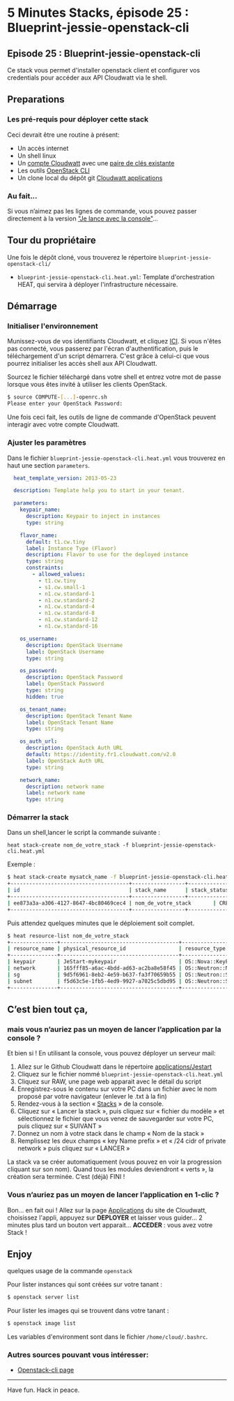 # 5 Minutes Stacks, épisode 25 : Blueprint-jessie-openstack-cli #

## Episode 25 : Blueprint-jessie-openstack-cli

Ce stack vous permet d'installer openstack client et configurer vos credentials pour accéder aux API Cloudwatt via le shell.


## Preparations

### Les pré-requis pour déployer cette stack
Ceci devrait être une routine à présent:

* Un accès internet
* Un shell linux
* Un [compte Cloudwatt](https://www.cloudwatt.com/cockpit/#/create-contact) avec une [ paire de clés existante](https://console.cloudwatt.com/project/access_and_security/?tab=access_security_tabs__keypairs_tab)
* Les outils [OpenStack CLI](http://docs.openstack.org/cli-reference/content/install_clients.html)
* Un clone local du dépôt git [Cloudwatt applications](https://github.com/cloudwatt/applications)


### Au fait...

Si vous n’aimez pas les lignes de commande, vous pouvez passer directement à la version ["Je lance avec la console"](#console)...

## Tour du propriétaire

Une fois le dépôt cloné, vous trouverez le répertoire `blueprint-jessie-openstack-cli/`

* `blueprint-jessie-openstack-cli.heat.yml`: Template d'orchestration HEAT, qui servira à déployer l'infrastructure nécessaire.

## Démarrage

### Initialiser l'environnement

Munissez-vous de vos identifiants Cloudwatt, et cliquez [ICI](https://console.cloudwatt.com/project/access_and_security/api_access/openrc/).
Si vous n'êtes pas connecté, vous passerez par l'écran d'authentification, puis le téléchargement d'un script démarrera. C'est grâce à celui-ci que vous pourrez initialiser les accès shell aux API Cloudwatt.

Sourcez le fichier téléchargé dans votre shell et entrez votre mot de passe lorsque vous êtes invité à utiliser les clients OpenStack.

~~~ bash
$ source COMPUTE-[...]-openrc.sh
Please enter your OpenStack Password:

~~~

Une fois ceci fait, les outils de ligne de commande d'OpenStack peuvent interagir avec votre compte Cloudwatt.


### Ajuster les paramètres

Dans le fichier `blueprint-jessie-openstack-cli.heat.yml` vous trouverez en haut une section `parameters`.

~~~ yaml
  heat_template_version: 2013-05-23

  description: Template help you to start in your tenant.

  parameters:
    keypair_name:
      description: Keypair to inject in instances
      type: string

    flavor_name:
      default: t1.cw.tiny
      label: Instance Type (Flavor)
      description: Flavor to use for the deployed instance
      type: string
      constraints:
        - allowed_values:
          - t1.cw.tiny
          - s1.cw.small-1
          - n1.cw.standard-1
          - n1.cw.standard-2
          - n1.cw.standard-4
          - n1.cw.standard-8
          - n1.cw.standard-12
          - n1.cw.standard-16

    os_username:
      description: OpenStack Username
      label: OpenStack Username
      type: string

    os_password:
      description: OpenStack Password
      label: OpenStack Password
      type: string
      hidden: true

    os_tenant_name:
      description: OpenStack Tenant Name
      label: OpenStack Tenant Name
      type: string

    os_auth_url:
      description: OpenStack Auth URL
      default: https://identity.fr1.cloudwatt.com/v2.0
      label: OpenStack Auth URL
      type: string

    network_name:
      description: network name
      label: network name
      type: string
~~~
### Démarrer la stack

Dans un shell,lancer le script la commande suivante :

~~~
heat stack-create nom_de_votre_stack -f blueprint-jessie-openstack-cli.heat.yml
~~~

Exemple :

~~~bash
$ heat stack-create mysatck_name -f blueprint-jessie-openstack-cli.heat.yaml
+--------------------------------------+-----------------+--------------------+----------------------+
| id                                   | stack_name      | stack_status       | creation_time        |
+--------------------------------------+-----------------+--------------------+----------------------+
| ee873a3a-a306-4127-8647-4bc80469cec4 | nom_de_votre_stack       | CREATE_IN_PROGRESS | 2015-11-25T11:03:51Z |
+--------------------------------------+-----------------+--------------------+----------------------+
~~~

Puis attendez quelques minutes que le déploiement soit complet.

~~~bash
$ heat resource-list nom_de_votre_stack
+---------------+--------------------------------------+----------------------------+-----------------+----------------------+
| resource_name | physical_resource_id                 | resource_type              | resource_status | updated_time         |
+---------------+--------------------------------------+----------------------------+-----------------+----------------------+
| keypair       | JeStart-mykeypair                    | OS::Nova::KeyPair          | CREATE_COMPLETE | 2016-06-02T16:14:43Z |
| network       | 165fff85-a6ac-4bdd-ad63-ac2ba8e58f45 | OS::Neutron::Net           | CREATE_COMPLETE | 2016-06-02T16:14:43Z |
| sg            | 9d5f6961-8eb2-4e59-b637-fa3f70659b55 | OS::Neutron::SecurityGroup | CREATE_COMPLETE | 2016-06-02T16:14:43Z |
| subnet        | f5d63c5e-1fb5-4ed9-9927-a7025c5dbd95 | OS::Neutron::Subnet        | CREATE_COMPLETE | 2016-06-02T16:14:43Z |
+---------------+--------------------------------------+----------------------------+-----------------+----------------------+
~~~

## C’est bien tout ça,
### mais vous n’auriez pas un moyen de lancer l’application par la console ?

Et bien si ! En utilisant la console, vous pouvez déployer un serveur mail:

1.	Allez sur le Github Cloudwatt dans le répertoire [applications/Jestart](https://github.com/cloudwatt/applications/tree/master/blueprint-jessie-openstack-cli)
2.	Cliquez sur le fichier nommé `blueprint-jessie-openstack-cli.heat.yml`
3.	Cliquez sur RAW, une page web apparait avec le détail du script
4.	Enregistrez-sous le contenu sur votre PC dans un fichier avec le nom proposé par votre navigateur (enlever le .txt à la fin)
5.  Rendez-vous à la section « [Stacks](https://console.cloudwatt.com/project/stacks/) » de la console.
6.	Cliquez sur « Lancer la stack », puis cliquez sur « fichier du modèle » et sélectionnez le fichier que vous venez de sauvegarder sur votre PC, puis cliquez sur « SUIVANT »
7.	Donnez un nom à votre stack dans le champ « Nom de la stack »
8.	Remplissez les deux champs  « key Name prefix » et « /24 cidr of private network » puis cliquez sur « LANCER »

La stack va se créer automatiquement (vous pouvez en voir la progression cliquant sur son nom). Quand tous les modules deviendront « verts », la création sera terminée.
C’est (déjà) FINI !

### Vous n’auriez pas un moyen de lancer l’application en 1-clic ?

Bon... en fait oui ! Allez sur la page [Applications](https://www.cloudwatt.com/fr/applications/index.html) du site de Cloudwatt, choisissez l'appli, appuyez sur **DEPLOYER** et laisser vous guider... 2 minutes plus tard un bouton vert apparait... **ACCEDER** : vous avez votre Stack !


## Enjoy
quelques usage de la commande `openstack`

Pour lister instances qui sont créées sur votre tanant :
~~~bash
$ openstack server list
~~~  

Pour lister les images qui se trouvent dans votre tanant :
~~~bash
$ openstack image list
~~~  

Les variables d'environment sont dans le fichier `/home/cloud/.bashrc`.

### Autres sources pouvant vous intéresser:
* [ Openstack-cli page](http://docs.openstack.org/user-guide/cli-cheat-sheet.html)
----
Have fun. Hack in peace.
